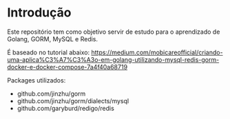 # Introdução
Este repositório tem como objetivo servir de estudo para o aprendizado de Golang, GORM, MySQL e Redis.

É baseado no tutorial abaixo:
https://medium.com/mobicareofficial/criando-uma-aplica%C3%A7%C3%A3o-em-golang-utilizando-mysql-redis-gorm-docker-e-docker-compose-7a4f40a68719

Packages utilizados:
* github.com/jinzhu/gorm
* github.com/jinzhu/gorm/dialects/mysql
* github.com/garyburd/redigo/redis